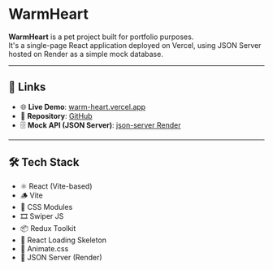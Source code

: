 # WarmHeart

**WarmHeart** is a pet project built for portfolio purposes.  
It's a single-page React application deployed on Vercel, using JSON Server hosted on Render as a simple mock database.

---

## 🔗 Links

- 🌐 **Live Demo**: [warm-heart.vercel.app](https://warm-heart.vercel.app)  
- 📂 **Repository**: [GitHub](https://github.com/metwoOSha/WarmHeart)  
- 🗄️ **Mock API (JSON Server)**: [json-server Render](https://json-server-0aho.onrender.com)

---

## 🛠 Tech Stack

- ⚛️ React (Vite-based)  
- 🪵 Vite  
- 🎨 CSS Modules  
- 🎞️ Swiper JS  
- 📦 Redux Toolkit  
- 🦴 React Loading Skeleton  
- 💃 Animate.css  
- 🧰 JSON Server (Render)

 
